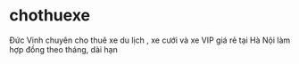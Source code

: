 chothuexe
=========

Đức Vinh chuyên cho thuê xe du lịch , xe cưới và xe VIP giá rẻ tại Hà Nội làm hợp đồng theo tháng, dài hạn 
